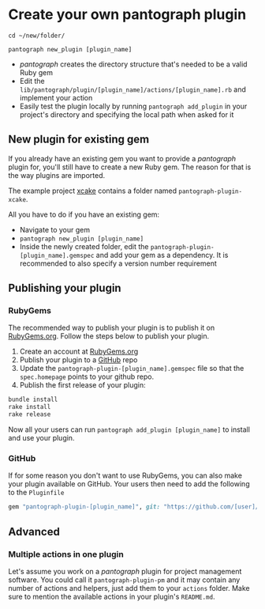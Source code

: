 # Create your own pantograph plugin

```no-highlight
cd ~/new/folder/

pantograph new_plugin [plugin_name]
```

- _pantograph_ creates the directory structure that's needed to be a valid Ruby gem
- Edit the `lib/pantograph/plugin/[plugin_name]/actions/[plugin_name].rb` and implement your action
- Easily test the plugin locally by running `pantograph add_plugin` in your project's directory and specifying the local path when asked for it

## New plugin for existing gem

If you already have an existing gem you want to provide a _pantograph_ plugin for, you'll still have to create a new Ruby gem. The reason for that is the way plugins are imported.

The example project [xcake](https://github.com/jcampbell05/xcake) contains a folder named `pantograph-plugin-xcake`.

All you have to do if you have an existing gem:

- Navigate to your gem
- `pantograph new_plugin [plugin_name]`
- Inside the newly created folder, edit the `pantograph-plugin-[plugin_name].gemspec` and add your gem as a dependency. It is recommended to also specify a version number requirement

## Publishing your plugin

### RubyGems

The recommended way to publish your plugin is to publish it on [RubyGems.org](https://rubygems.org). Follow the steps below to publish your plugin.

1. Create an account at [RubyGems.org](https://rubygems.org)
2. Publish your plugin to a [GitHub](https://github.com) repo
3. Update the `pantograph-plugin-[plugin_name].gemspec` file so that the `spec.homepage` points to your github repo.
4. Publish the first release of your plugin:
```sh
bundle install
rake install
rake release
```

Now all your users can run `pantograph add_plugin [plugin_name]` to install and use your plugin.

### GitHub

If for some reason you don't want to use RubyGems, you can also make your plugin available on GitHub. Your users then need to add the following to the `Pluginfile`

```ruby
gem "pantograph-plugin-[plugin_name]", git: "https://github.com/[user]/[plugin_name]"
```

## Advanced

### Multiple actions in one plugin

Let's assume you work on a _pantograph_ plugin for project management software. You could call it `pantograph-plugin-pm` and it may contain any number of actions and helpers, just add them to your `actions` folder. Make sure to mention the available actions in your plugin's `README.md`.
